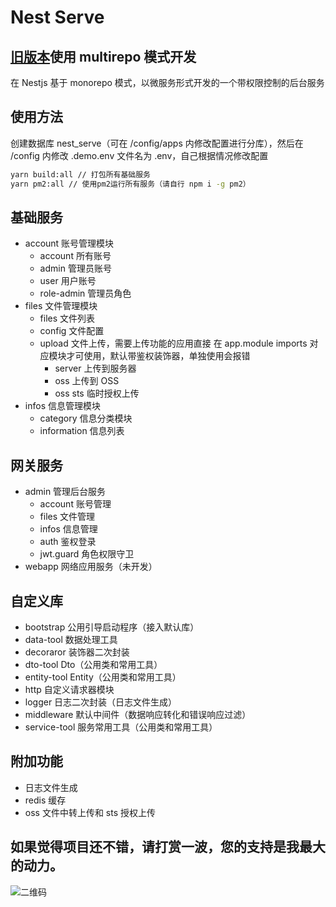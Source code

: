 # Nest Serve

## [旧版本](https://github.com/dyb881/nest-serve/tree/multirepo)使用 multirepo 模式开发

在 Nestjs 基于 monorepo 模式，以微服务形式开发的一个带权限控制的后台服务

## 使用方法

创建数据库 nest_serve（可在 /config/apps 内修改配置进行分库），然后在 /config 内修改 .demo.env 文件名为 .env，自己根据情况修改配置

```sh
yarn build:all // 打包所有基础服务
yarn pm2:all // 使用pm2运行所有服务（请自行 npm i -g pm2）
```

## 基础服务

- account 账号管理模块
  - account 所有账号
  - admin 管理员账号
  - user 用户账号
  - role-admin 管理员角色
- files 文件管理模块
  - files 文件列表
  - config 文件配置
  - upload 文件上传，需要上传功能的应用直接 在 app.module imports 对应模块才可使用，默认带鉴权装饰器，单独使用会报错
    - server 上传到服务器
    - oss 上传到 OSS
    - oss sts 临时授权上传
- infos 信息管理模块
  - category 信息分类模块
  - information 信息列表

## 网关服务

- admin 管理后台服务
  - account 账号管理
  - files 文件管理
  - infos 信息管理
  - auth 鉴权登录
  - jwt.guard 角色权限守卫
- webapp 网络应用服务（未开发）

## 自定义库

- bootstrap 公用引导启动程序（接入默认库）
- data-tool 数据处理工具
- decoraror 装饰器二次封装
- dto-tool Dto（公用类和常用工具）
- entity-tool Entity（公用类和常用工具）
- http 自定义请求器模块
- logger 日志二次封装（日志文件生成）
- middleware 默认中间件（数据响应转化和错误响应过滤）
- service-tool 服务常用工具（公用类和常用工具）

## 附加功能

- 日志文件生成
- redis 缓存
- oss 文件中转上传和 sts 授权上传

## 如果觉得项目还不错，请打赏一波，您的支持是我最大的动力。

![二维码](https://bittyshow-files.oss-cn-guangzhou.aliyuncs.com/pay.png)

